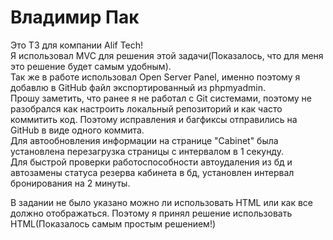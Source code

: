 # Владимир Пак
Это ТЗ для компании Alif Tech!<br>
Я использовал MVC для решения этой задачи(Показалось, что для меня это решение будет самым удобным).<br>
Так же в работе использовал Open Server Panel, именно поэтому я добавлю в GitHub файл экспортированный из phpmyadmin.<br>
Прошу заметить, что ранее я не работал с Git системами, поэтому не разобрался как настроить локальный репозиторий и как часто коммитить код. Поэтому исправления и багфиксы отправились на GitHub в виде одного коммита.<br>
Для автообновления информации на странице "Cabinet" была установлена перезагрузка страницы с интервалом в 1 секунду.<br>
Для быстрой проверки работоспособности автоудаления из бд и автозамены статуса резерва кабинета в бд, установлен интервал бронирования на 2 минуты.<br>

В задании не было указано можно ли использовать HTML или как все должно отображаться. Поэтому я принял решение использовать HTML(Показалось самым простым решением!)<br>
